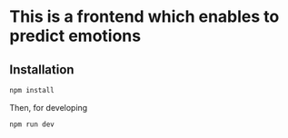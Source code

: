 # This is a frontend which enables to predict emotions

## Installation

```bash
npm install
```

Then, for developing

```bash
npm run dev
```
